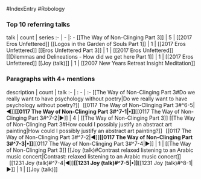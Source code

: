 #IndexEntry #Robology

### Top 10 referring talks
talk | count | series
:- | - |: -
[[The Way of Non-Clinging Part 3]] | 5 | [[2017 Eros Unfettered]]
[[Logos in the Garden of Souls Part 1]] | 1 | [[2017 Eros Unfettered]]
[[Eros Unfettered Part 3]] | 1 | [[2017 Eros Unfettered]]
[[Dilemmas and Delineations - How did we get here Part 1]] | 1 | [[2017 Eros Unfettered]]
[[Joy (talk)]] | 1 | [[2007 New Years Retreat Insight Meditation]]

### Paragraphs with 4+ mentions
description | count | talk
:- | : - | :-
[[The Way of Non-Clinging Part 3#Do we really want to have psychology without poetry\|Do we really want to have psychology without poetry?]] &nbsp;&nbsp;[[0117 The Way of Non-Clinging Part 3#^6-5\|◀]]**[[0117 The Way of Non-Clinging Part 3#^7-1\|•]]**[[0117 The Way of Non-Clinging Part 3#^7-2\|▶]] | 4 | [[The Way of Non-Clinging Part 3]]
[[The Way of Non-Clinging Part 3#How could I possibly justify an abstract art painting\|How could I possibly justify an abstract art painting?]] &nbsp;&nbsp;[[0117 The Way of Non-Clinging Part 3#^7-2\|◀]]**[[0117 The Way of Non-Clinging Part 3#^7-3\|•]]**[[0117 The Way of Non-Clinging Part 3#^7-4\|▶]] | 1 | [[The Way of Non-Clinging Part 3]]
[[Joy (talk)#Contrast relaxed listening to an Arabic music concert\|Contrast: relaxed listening to an Arabic music concert]] &nbsp;&nbsp;[[1231 Joy (talk)#^7-4\|◀]]**[[1231 Joy (talk)#^7-5\|•]]**[[1231 Joy (talk)#^8-1\|▶]] | 1 | [[Joy (talk)]]

